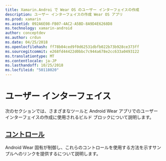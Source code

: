 ```yaml
---
title: Xamarin.Androi で Wear OS のユーザー インターフェイスの作成
description: ユーザー インターフェイスの作成 Wear OS アプリ
ms.prod: xamarin
ms.assetid: 092A6E08-FB07-4AC2-A5BD-8A9D4E6268D8
ms.technology: xamarin-android
author: conceptdev
ms.author: crdun
ms.date: 04/25/2018
ms.openlocfilehash: ff78b04ced9f0d62531dbfb022b73b928ce373ff
ms.sourcegitcommit: e268fd44422d0bbc7c944a678e2cc633a0493122
ms.translationtype: MT
ms.contentlocale: ja-JP
ms.lasthandoff: 10/25/2018
ms.locfileid: "50118020"
---
```

# <a name="user-interface"></a>ユーザー インターフェイス

次のセクションでは、さまざまなツールと Android Wear アプリでのユーザー インターフェイスの作成に使用されるビルド ブロックについて説明します。
 
##  <a name="controlsandroidwearuser-interfacecontrolsindexmd"></a>[コントロール](~/android/wear/user-interface/controls/index.md)

Android Wear 固有が制御し、これらのコントロールを使用する方法を示すサンプルへのリンクを提供するについて説明します。
